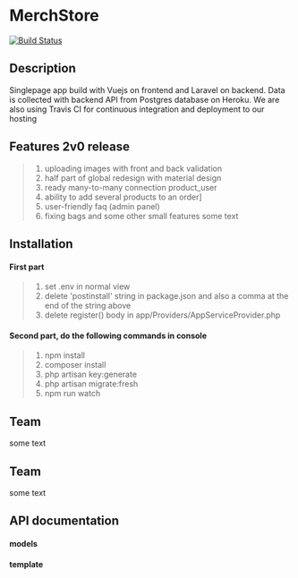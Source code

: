 # MerchStore
[![Build Status](https://travis-ci.org/fablerq/MerchStore.svg)](https://travis-ci.org/fablerq/MerchStore)
## Description
Singlepage app build with Vuejs on frontend and Laravel on backend. Data is collected with backend API from Postgres database on Heroku. We are also using Travis CI for continuous integration and deployment to our hosting
## Features 2v0 release
> 1) uploading images with front and back validation
> 2) half part of global redesign with material design
> 3) ready many-to-many connection product_user
> 4) ability to add several products to an order]
> 5) user-friendly faq (admin panel)
> 6) fixing bags and some other small features
some text
## Installation
#### First part
> 1) set .env in normal view
> 2) delete 'postinstall' string in package.json and also a comma at the end of the string above
> 3) delete register() body in app/Providers/AppServiceProvider.php
#### Second part, do the following commands in console
> 1) npm install 
> 2) composer install  
> 3) php artisan key:generate 
> 4) php artisan migrate:fresh
> 5) npm run watch
## Team
some text
## Team
some text
## API documentation
#### models
#### template

